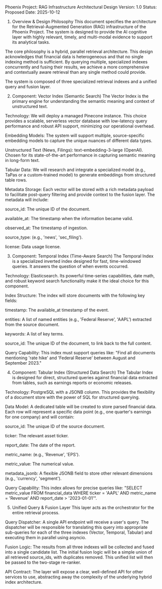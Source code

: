 Phoenix Project: RAG Infrastructure Architectural Design
Version: 1.0
Status: Proposed
Date: 2025-10-12

1. Overview & Design Philosophy
This document specifies the architecture for the Retrieval-Augmented Generation (RAG) infrastructure of the Phoenix Project. The system is designed to provide the AI cognitive layer with highly relevant, timely, and multi-modal evidence to support its analytical tasks.

The core philosophy is a hybrid, parallel retrieval architecture. This design acknowledges that financial data is heterogeneous and that no single indexing method is sufficient. By querying multiple, specialized indexes concurrently and fusing their results, we achieve a more comprehensive and contextually aware retrieval than any single method could provide.

The system is composed of three specialized retrieval indexes and a unified query and fusion layer.

2. Component: Vector Index (Semantic Search)
The Vector Index is the primary engine for understanding the semantic meaning and context of unstructured text.

Technology: We will deploy a managed Pinecone instance. This choice provides a scalable, serverless vector database with low-latency query performance and robust API support, minimizing our operational overhead.

Embedding Models: The system will support multiple, source-specific embedding models to capture the unique nuances of different data types.

Unstructured Text (News, Filings): text-embedding-3-large (OpenAI). Chosen for its state-of-the-art performance in capturing semantic meaning in long-form text.

Tabular Data: We will research and integrate a specialized model (e.g., TaPas or a custom-trained model) to generate embeddings from structured table rows.

Metadata Storage: Each vector will be stored with a rich metadata payload to facilitate post-query filtering and provide context to the fusion layer. The metadata will include:

source_id: The unique ID of the document.

available_at: The timestamp when the information became valid.

observed_at: The timestamp of ingestion.

source_type: (e.g., 'news', 'sec_filing').

license: Data usage license.

3. Component: Temporal Index (Time-Aware Search)
The Temporal Index is a specialized inverted index designed for fast, time-windowed queries. It answers the question of when events occurred.

Technology: Elasticsearch. Its powerful time-series capabilities, date math, and robust keyword search functionality make it the ideal choice for this component.

Index Structure: The index will store documents with the following key fields:

timestamp: The available_at timestamp of the event.

entities: A list of named entities (e.g., 'Federal Reserve', 'AAPL') extracted from the source document.

keywords: A list of key terms.

source_id: The unique ID of the document, to link back to the full content.

Query Capability: This index must support queries like: "Find all documents mentioning 'rate hike' and 'Federal Reserve' between August and September 2023."

4. Component: Tabular Index (Structured Data Search)
The Tabular Index is designed for direct, structured queries against financial data extracted from tables, such as earnings reports or economic releases.

Technology: PostgreSQL with a JSONB column. This provides the flexibility of a document store with the power of SQL for structured querying.

Data Model: A dedicated table will be created to store parsed financial data. Each row will represent a specific data point (e.g., one quarter's earnings for one company) and will contain:

source_id: The unique ID of the source document.

ticker: The relevant asset ticker.

report_date: The date of the report.

metric_name: (e.g., 'Revenue', 'EPS').

metric_value: The numerical value.

metadata_jsonb: A flexible JSONB field to store other relevant dimensions (e.g., 'currency', 'segment').

Query Capability: This index allows for precise queries like: "SELECT metric_value FROM financial_data WHERE ticker = 'AAPL' AND metric_name = 'Revenue' AND report_date > '2023-01-01'".

5. Unified Query & Fusion Layer
This layer acts as the orchestrator for the entire retrieval process.

Query Dispatcher: A single API endpoint will receive a user's query. The dispatcher will be responsible for translating this query into appropriate sub-queries for each of the three indexes (Vector, Temporal, Tabular) and executing them in parallel using asyncio.

Fusion Logic: The results from all three indexes will be collected and fused into a single candidate list. The initial fusion logic will be a simple union of all retrieved source_ids, with duplicates removed. This unified list will then be passed to the two-stage re-ranker.

API Contract: The layer will expose a clear, well-defined API for other services to use, abstracting away the complexity of the underlying hybrid index architecture.
